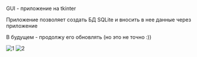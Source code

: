 GUI - приложение на tkinter

Приложение позволяет создать БД SQLite и вносить в нее данные через приложение

В будущем - продолжу его обновлять (но это не точно :))

![1](https://github.com/Troyas01/wallet/assets/97132641/7526024e-21d0-4ced-a7e8-cc5530b7a736)
![2](https://github.com/Troyas01/wallet/assets/97132641/336c9d95-70cd-4bda-80c9-5ce218f21264)
